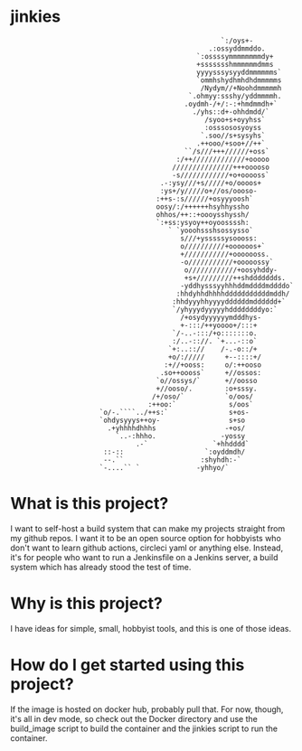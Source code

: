 # jinkies

                                                                                                    
                                                        `:/oys+-                                    
                                                     .:ossyddmmddo.                                 
                                                  `:ossssymmmmmmmmdy+                               
                                                  +ssssssshmmmmmmdmms                               
                                                  yyyysssysyyddmmmmmms`                             
                                                  `ommhshydhmhdhdmmmmms                             
                                                   /Nydym//+Noohdmmmmmh                             
                                                `.ohmyy:ssshy/yddmmmmh.                             
                                               .oydmh-/+/:-:+hmdmmdh+`                              
                                                 ./yhs::d+-ohhdmdd/`                                
                                                    /syoo+s+oyyhss`                                 
                                                    :osssososyoyss                                  
                                                   `.soo//s+sysyhs`                                 
                                                  .++ooo/+soo+//++`                                 
                                               ``/s///+++//////+oss`                                
                                             :/++/////////////+ooooo                                
                                            ///////////////+++ooooso                                
                                            -s////////////+o+ooooss`                                
                                         .-:ysy///+s/////+o/oooos+                                  
                                         :ys+/y/////o+//os/oooso-                                   
                                        :++s-:s//////+osyyyoosh`                                    
                                        oosy/:/++++++hsyhhyssho                                     
                                        ohhos/++::+oooysshyssh/                                     
                                        `:+ss:ysyoy++oyoossssh:                                     
                                           ` `yooohssshsossysso`                                    
                                              s///+ysssssysoooss:                                   
                                              o//////////+oooooos+`                                 
                                              +///////////+ooooooss.                                
                                              -o///////////+ooooossy`                               
                                               o////////////+oosyhddy-                              
                                               +s+/////////++shddddddds.                            
                                              -yddhysssyyhhhddmddddmddddo`                          
                                             :hhdyhhdhhhhdddddddddddmddh/                           
                                            :hhdyyyhhyyyyddddddmdddddd+`                            
                                            `/yhyyydyyyyyhddddddddyo:`                              
                                              /+osydyyyyyymdddhys-                                  
                                              +-:::/++yoooo+/:::+                                   
                                            `/-..-:::/+o:::::::o.                                   
                                            :/..-:://. `+...-::o`                                   
                                           `+:..:://    /-.-o::/+                                   
                                           +o/://///     +--::::+/                                  
                                          :+//+ooss:     o/:++ooso                                  
                                         .so++oooss`     +//ossos:                                  
                                        `o//ossys/`      +//oosso                                   
                                        +//ooso/.        :o+sssy.                                   
                                       /+/oso/`          `o/oos/                                    
                                      :++oo:`             s/oos`                                    
                          `o/-.````../++s:`               s+os-                                     
                          `ohdysyyys++oy-                 s+so                                      
                            .+yhhhhdhhhs                 -+os/                                      
                              `..-:hhho.                -yossy                                      
                                   .-`                `+hhdddd`                                     
                           ::-::                    `:oyddmdh/                                      
                           --.``                   :shyhdh:-`                                       
                          `-....`` `              -yhhyo/`                                          


# What is this project?
I want to self-host a build system that can make my projects straight from my github repos. 
I want it to be an open source option for hobbyists who don't want to learn github actions, circleci yaml or
anything else. Instead, it's for people who want to run a Jenkinsfile on a Jenkins server, a build system
which has already stood the test of time.

# Why is this project?
I have ideas for simple, small, hobbyist tools, and this is one of those ideas.

# How do I get started using this project?
If the image is hosted on docker hub, probably pull that. For now, though, it's all in dev mode, so 
check out the Docker directory and use the build_image script to build the container and the jinkies script to run the container.
